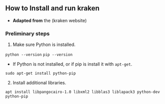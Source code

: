##  How to Install and run kraken

- __Adapted from__ the (kraken website)

### Preliminary steps

1. Make sure Python is installed.

`python --version`
`pip --version`

- If Python is not installed, or if pip is  install it with `apt-get`.

`sudo apt-get install python-pip`

2.  Install additional libraries.

`apt install libpangocairo-1.0 libxml2 libblas3 liblapack3 python-dev python-pip`
